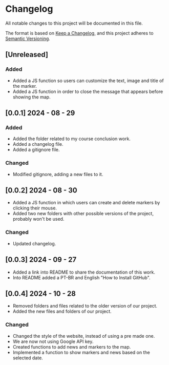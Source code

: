 # Changelog

All notable changes to this project will be documented in this file.

The format is based on [Keep a Changelog](https://keepachangelog.com/en/1.0.0/),
and this project adheres to [Semantic Versioning](https://semver.org/spec/v2.0.0.html).

## [Unreleased]

### Added

- Added a JS function so users can customize the text, image and title of the marker.
- Added a JS function in order to close the message that appears before showing the map.
  
## [0.0.1] 2024 - 08 - 29

### Added 

- Added the folder related to my course conclusion work.
- Added a changelog file.
- Added a gitignore file.

### Changed

- Modified gitignore, adding a new files to it.

## [0.0.2] 2024 - 08 - 30

- Added a JS function in which users can create and delete markers by clicking their mouse.
- Added two new folders with other possible versions of the project, probably won't be used.

### Changed

- Updated changelog.

## [0.0.3] 2024 - 09 - 27

- Added a link into README to share the documentation of this work.
- Into README added a PT-BR and English "How to Install GitHub".
  
## [0.0.4] 2024 - 10 - 28

- Removed folders and files related to the older version of our project.
- Added the new files and folders of our project.

### Changed

- Changed the style of the website, instead of using a pre made one.
- We are now not using Google API key.
- Created functions to add news and markers to the map.
- Implemented a function to show markers and news based on the selected date.
